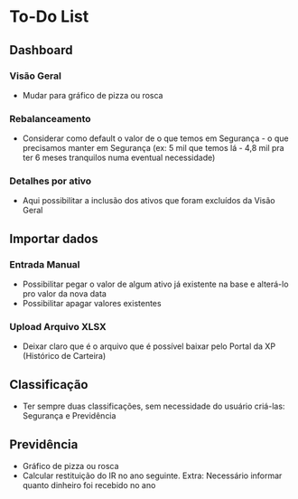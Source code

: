 # To-Do List

## Dashboard

### Visão Geral
- Mudar para gráfico de pizza ou rosca

### Rebalanceamento
- Considerar como default o valor de o que temos em Segurança - o que precisamos manter em Segurança (ex: 5 mil que temos lá - 4,8 mil pra ter 6 meses tranquilos numa eventual necessidade)

### Detalhes por ativo
- Aqui possibilitar a inclusão dos ativos que foram excluídos da Visão Geral

## Importar dados

### Entrada Manual

- Possibilitar pegar o valor de algum ativo já existente na base e alterá-lo pro valor da nova data
- Possibilitar apagar valores existentes

### Upload Arquivo XLSX

- Deixar claro que é o arquivo que é possível baixar pelo Portal da XP (Histórico de Carteira)

## Classificação

- Ter sempre duas classificações, sem necessidade do usuário criá-las: Segurança e Previdência

## Previdência

- Gráfico de pizza ou rosca
- Calcular restituição do IR no ano seguinte. Extra: Necessário informar quanto dinheiro foi recebido no ano